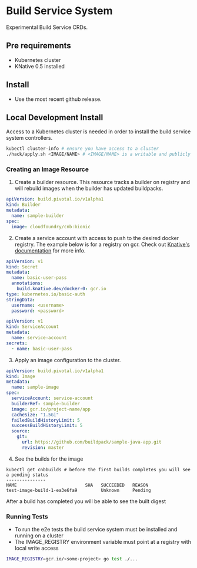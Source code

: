# Build Service System

Experimental Build Service CRDs.

## Pre requirements

- Kubernetes cluster
- KNative 0.5 installed

## Install

- Use the most recent github release.

## Local Development Install

Access to a Kubernetes cluster is needed in order to install the build service system controllers.

```bash
kubectl cluster-info # ensure you have access to a cluster
./hack/apply.sh <IMAGE/NAME> # <IMAGE/NAME> is a writable and publicly accessible location 
```

### Creating an Image Resource

1. Create a builder resource. This resource tracks a builder on registry and will rebuild images when the builder has updated buildpacks. 
```yaml
apiVersion: build.pivotal.io/v1alpha1
kind: Builder
metadata:
  name: sample-builder
spec:
  image: cloudfoundry/cnb:bionic
``` 
2. Create a service account with access to push to the desired docker registry. The example below is for a registry on gcr. Check out [Knative's documentation](https://knative.dev/docs/build/auth/) for more info. 

```yaml
apiVersion: v1
kind: Secret
metadata:
  name: basic-user-pass
  annotations:
    build.knative.dev/docker-0: gcr.io 
type: kubernetes.io/basic-auth
stringData:
  username: <username>
  password: <password>
```

```yaml
apiVersion: v1
kind: ServiceAccount
metadata:
  name: service-account
secrets:
  - name: basic-user-pass
```
 
3. Apply an image configuration to the cluster.  

```yaml
apiVersion: build.pivotal.io/v1alpha1
kind: Image
metadata:
  name: sample-image
spec:
  serviceAccount: service-account 
  builderRef: sample-builder
  image: gcr.io/project-name/app
  cacheSize: "1.5Gi"
  failedBuildHistoryLimit: 5
  successBuildHistoryLimit: 5
  source:
    git:
      url: https://github.com/buildpack/sample-java-app.git
      revision: master
```

4.  See the builds for the image 

```builds
kubectl get cnbbuilds # before the first builds completes you will see a pending status
---------------
NAME                          SHA   SUCCEEDED   REASON
test-image-build-1-ea3e6fa9         Unknown     Pending

```

After a build has completed you will be able to see the built digest

### Running Tests

* To run the e2e tests the build service system must be installed and running on a cluster
* The IMAGE_REGISTRY environment variable must point at a registry with local write access 

```bash
IMAGE_REGISTRY=gcr.io/<some-project> go test ./...
```